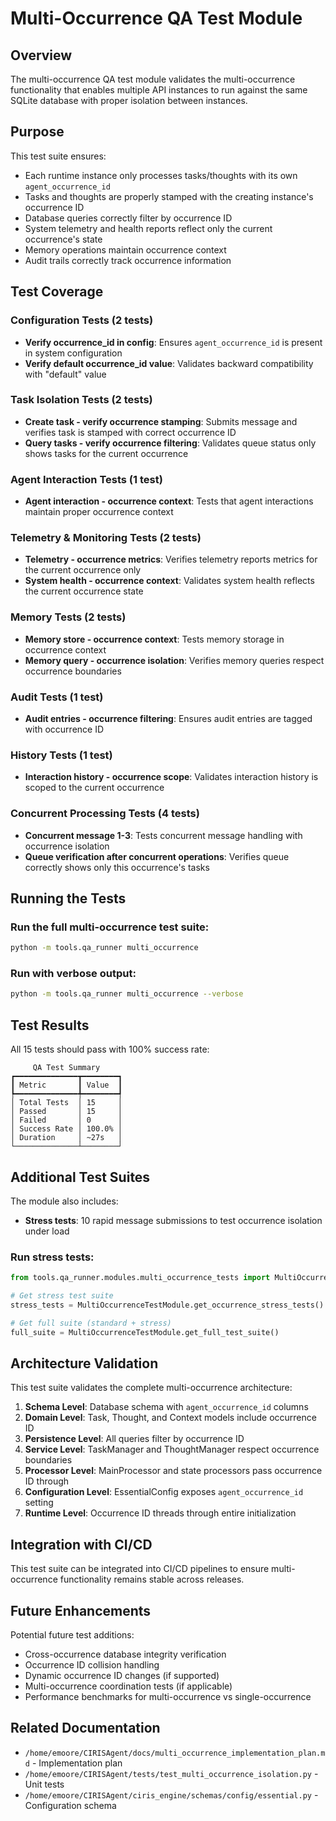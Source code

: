 # Multi-Occurrence QA Test Module

## Overview

The multi-occurrence QA test module validates the multi-occurrence functionality that enables multiple API instances to run against the same SQLite database with proper isolation between instances.

## Purpose

This test suite ensures:
- Each runtime instance only processes tasks/thoughts with its own `agent_occurrence_id`
- Tasks and thoughts are properly stamped with the creating instance's occurrence ID
- Database queries correctly filter by occurrence ID
- System telemetry and health reports reflect only the current occurrence's state
- Memory operations maintain occurrence context
- Audit trails correctly track occurrence information

## Test Coverage

### Configuration Tests (2 tests)
- **Verify occurrence_id in config**: Ensures `agent_occurrence_id` is present in system configuration
- **Verify default occurrence_id value**: Validates backward compatibility with "default" value

### Task Isolation Tests (2 tests)
- **Create task - verify occurrence stamping**: Submits message and verifies task is stamped with correct occurrence ID
- **Query tasks - verify occurrence filtering**: Validates queue status only shows tasks for the current occurrence

### Agent Interaction Tests (1 test)
- **Agent interaction - occurrence context**: Tests that agent interactions maintain proper occurrence context

### Telemetry & Monitoring Tests (2 tests)
- **Telemetry - occurrence metrics**: Verifies telemetry reports metrics for the current occurrence only
- **System health - occurrence context**: Validates system health reflects the current occurrence state

### Memory Tests (2 tests)
- **Memory store - occurrence context**: Tests memory storage in occurrence context
- **Memory query - occurrence isolation**: Verifies memory queries respect occurrence boundaries

### Audit Tests (1 test)
- **Audit entries - occurrence filtering**: Ensures audit entries are tagged with occurrence ID

### History Tests (1 test)
- **Interaction history - occurrence scope**: Validates interaction history is scoped to the current occurrence

### Concurrent Processing Tests (4 tests)
- **Concurrent message 1-3**: Tests concurrent message handling with occurrence isolation
- **Queue verification after concurrent operations**: Verifies queue correctly shows only this occurrence's tasks

## Running the Tests

### Run the full multi-occurrence test suite:
```bash
python -m tools.qa_runner multi_occurrence
```

### Run with verbose output:
```bash
python -m tools.qa_runner multi_occurrence --verbose
```

## Test Results

All 15 tests should pass with 100% success rate:

```
     QA Test Summary
┏━━━━━━━━━━━━━━┳━━━━━━━━┓
┃ Metric       ┃ Value  ┃
┡━━━━━━━━━━━━━━╇━━━━━━━━┩
│ Total Tests  │ 15     │
│ Passed       │ 15     │
│ Failed       │ 0      │
│ Success Rate │ 100.0% │
│ Duration     │ ~27s   │
└──────────────┴────────┘
```

## Additional Test Suites

The module also includes:
- **Stress tests**: 10 rapid message submissions to test occurrence isolation under load

### Run stress tests:
```python
from tools.qa_runner.modules.multi_occurrence_tests import MultiOccurrenceTestModule

# Get stress test suite
stress_tests = MultiOccurrenceTestModule.get_occurrence_stress_tests()

# Get full suite (standard + stress)
full_suite = MultiOccurrenceTestModule.get_full_test_suite()
```

## Architecture Validation

This test suite validates the complete multi-occurrence architecture:

1. **Schema Level**: Database schema with `agent_occurrence_id` columns
2. **Domain Level**: Task, Thought, and Context models include occurrence ID
3. **Persistence Level**: All queries filter by occurrence ID
4. **Service Level**: TaskManager and ThoughtManager respect occurrence boundaries
5. **Processor Level**: MainProcessor and state processors pass occurrence ID through
6. **Configuration Level**: EssentialConfig exposes `agent_occurrence_id` setting
7. **Runtime Level**: Occurrence ID threads through entire initialization

## Integration with CI/CD

This test suite can be integrated into CI/CD pipelines to ensure multi-occurrence functionality remains stable across releases.

## Future Enhancements

Potential future test additions:
- Cross-occurrence database integrity verification
- Occurrence ID collision handling
- Dynamic occurrence ID changes (if supported)
- Multi-occurrence coordination tests (if applicable)
- Performance benchmarks for multi-occurrence vs single-occurrence

## Related Documentation

- `/home/emoore/CIRISAgent/docs/multi_occurrence_implementation_plan.md` - Implementation plan
- `/home/emoore/CIRISAgent/tests/test_multi_occurrence_isolation.py` - Unit tests
- `/home/emoore/CIRISAgent/ciris_engine/schemas/config/essential.py` - Configuration schema
